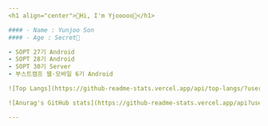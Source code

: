 ```yaml
---
<h1 align="center">🐳Hi, I'm Yjooooo🐳</h1>

#### - Name : Yunjoo Son
#### - Age : Secret🤫

- SOPT 27기 Android
- SOPT 28기 Android
- SOPT 30기 Server
- 부스트캠프 웹·모바일 6기 Android

![Top Langs](https://github-readme-stats.vercel.app/api/top-langs/?username=yjooooo&theme=radical&layout=compact)

![Anurag's GitHub stats](https://github-readme-stats.vercel.app/api?username=yjooooo&count_private=true&theme=radical&show_icons=true)

---
```


